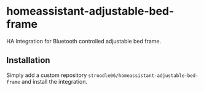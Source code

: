 # homeassistant-adjustable-bed-frame
HA Integration for Bluetooth controlled adjustable bed frame.

## Installation
Simply add a custom repository `stroodle06/homeassistant-adjustable-bed-frame` and install the integration.

